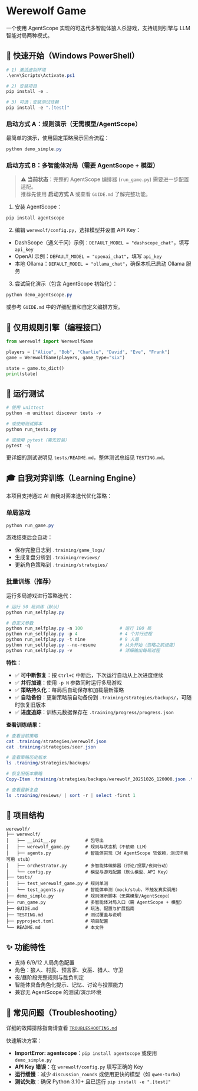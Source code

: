 # Werewolf Game

一个使用 AgentScope 实现的可迭代多智能体狼人杀游戏，支持规则引擎与 LLM 智能对局两种模式。

## 🚀 快速开始（Windows PowerShell）

```powershell
# 1) 激活虚拟环境
.\env\Scripts\Activate.ps1

# 2) 安装项目
pip install -e .

# 3) 可选：安装测试依赖
pip install -e ".[test]"
```

### 启动方式 A：规则演示（无需模型/AgentScope）

最简单的演示，使用固定策略展示回合流程：

```powershell
python demo_simple.py
```

### 启动方式 B：多智能体对局（需要 AgentScope + 模型）

> ⚠️ **当前状态**：完整的 AgentScope 编排器 (`run_game.py`) 需要进一步配置适配。  
> 推荐先使用 **启动方式 A** 或查看 `GUIDE.md` 了解完整功能。

1. 安装 AgentScope：

```powershell
pip install agentscope
```

2. 编辑 `werewolf/config.py`，选择模型并设置 API Key：

- DashScope（通义千问）示例：`DEFAULT_MODEL = "dashscope_chat"`，填写 `api_key`
- OpenAI 示例：`DEFAULT_MODEL = "openai_chat"`，填写 `api_key`
- 本地 Ollama：`DEFAULT_MODEL = "ollama_chat"`，确保本机已启动 Ollama 服务

3. 尝试简化演示（包含 AgentScope 初始化）：

```powershell
python demo_agentscope.py
```

或参考 `GUIDE.md` 中的详细配置和自定义编排方案。

## 🧩 仅用规则引擎（编程接口）

```python
from werewolf import WerewolfGame

players = ["Alice", "Bob", "Charlie", "David", "Eve", "Frank"]
game = WerewolfGame(players, game_type="six")

state = game.to_dict()
print(state)
```

## 🧪 运行测试

```powershell
# 使用 unittest
python -m unittest discover tests -v

# 或使用测试脚本
python run_tests.py

# 或使用 pytest（需先安装）
pytest -q
```

更详细的测试说明见 `tests/README.md`，整体测试总结见 `TESTING.md`。

## 🎓 自我对弈训练（Learning Engine）

本项目支持通过 AI 自我对弈来迭代优化策略：

### 单局游戏

```powershell
python run_game.py
```

游戏结束后会自动：

- 保存完整日志到 `.training/game_logs/`
- 生成复盘分析到 `.training/reviews/`
- 更新角色策略到 `.training/strategies/`

### 批量训练（推荐）

运行多局游戏进行策略迭代：

```powershell
# 运行 50 局训练（默认）
python run_selfplay.py

# 自定义参数
python run_selfplay.py -n 100              # 运行 100 局
python run_selfplay.py -p 4                # 4 个并行进程
python run_selfplay.py -t nine             # 9 人局
python run_selfplay.py --no-resume         # 从头开始（忽略之前进度）
python run_selfplay.py -v                  # 详细输出每局过程
```

**特性：**

- ✅ **可中断恢复**：按 `Ctrl+C` 中断后，下次运行自动从上次进度继续
- ✅ **并行加速**：使用 `-p N` 参数同时运行多局游戏
- ✅ **策略持久化**：每局后自动保存和加载最新策略
- ✅ **自动备份**：更新策略前自动备份到 `.training/strategies/backups/`，可随时恢复旧版本
- ✅ **进度追踪**：训练元数据保存在 `.training/progress/progress.json`

**查看训练结果：**

```powershell
# 查看当前策略
cat .training/strategies/werewolf.json
cat .training/strategies/seer.json

# 查看策略历史版本
ls .training/strategies/backups/

# 恢复旧版本策略
Copy-Item .training/strategies/backups/werewolf_20251026_120000.json .training/strategies/werewolf.json

# 查看最新复盘
ls .training/reviews/ | sort -r | select -first 1
```

## 📁 项目结构

```
werewolf/
├── werewolf/
│   ├── __init__.py           # 包导出
│   ├── werewolf_game.py      # 规则与状态机（不依赖 LLM）
│   ├── agents.py             # 智能体实现（对 AgentScope 软依赖，测试环境可用 stub）
│   ├── orchestrator.py       # 多智能体编排器（讨论/投票/夜间行动）
│   └── config.py             # 模型与游戏配置（默认模型、API Key）
├── tests/
│   ├── test_werewolf_game.py # 规则单测
│   └── test_agents.py        # 智能体单测（mock/stub，不触发真实调用）
├── demo_simple.py            # 规则演示脚本（无需模型/AgentScope）
├── run_game.py               # 多智能体对局入口（需 AgentScope + 模型）
├── GUIDE.md                  # 玩法、配置与扩展指南
├── TESTING.md                # 测试覆盖与说明
├── pyproject.toml            # 项目配置
└── README.md                 # 本文件
```

## ✨ 功能特性

- 支持 6/9/12 人局角色配置
- 角色：狼人、村民、预言家、女巫、猎人、守卫
- 夜/昼阶段完整规则与胜负判定
- 智能体具备角色化提示、记忆、讨论与投票能力
- 兼容无 AgentScope 的测试/演示环境

## 🔧 常见问题（Troubleshooting）

详细的故障排除指南请查看 [`TROUBLESHOOTING.md`](TROUBLESHOOTING.md)

快速解决方案：

- **ImportError: agentscope**：`pip install agentscope` 或使用 `demo_simple.py`
- **API Key 错误**：在 `werewolf/config.py` 填写正确的 Key
- **运行缓慢**：减少 `discussion_rounds` 或使用更快的模型（如 `qwen-turbo`）
- **测试失败**：确保 Python 3.10+ 且已运行 `pip install -e ".[test]"`
